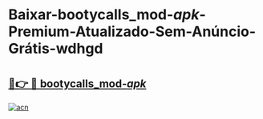 # Baixar-bootycalls_mod-_apk_-Premium-Atualizado-Sem-Anúncio-Grátis-wdhgd

# <h2><a href="https://t0vref.esa.edu.pl?src=bootycalls_mod-_apk_&ref=wdhgd">🔗👉 🔴 bootycalls_mod-_apk_</a></h2>

[![acn](https://github.com/user-attachments/assets/0f9c940e-d8b0-45ae-aac7-cd30a18b3e1c)](https://t0vref.esa.edu.pl?src=bootycalls_mod-_apk_&ref=wdhgd)

